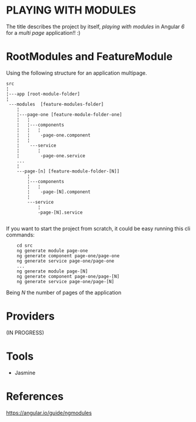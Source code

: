 PLAYING WITH MODULES
=================
The title describes the project  by itself, *playing with modules* in Angular *6* for a *multi page* application!! :)

RootModules and FeatureModule
=============================
Using the following structure for an application multipage.

```
src
¦
¦---app [root-module-folder]
¦
 ---modules  [feature-modules-folder]
    ¦
    ¦---page-one [feature-module-folder-one]
    ¦   ¦
    ¦   ¦---components
    ¦   ¦   ¦
    ¦   ¦    -page-one.component
    ¦   ¦
    ¦    ---service
    ¦       ¦
    ¦        -page-one.service
    ...
    ¦
    ---page-[n] [feature-module-folder-[N]]
        ¦
        ¦---components
        ¦   ¦
        ¦    -page-[N].component
        ¦
        ---service
            ¦
            -page-[N].service
        
```

If you want to start the project from scratch, it could be easy running this cli commands:

```
    cd src
    ng generate module page-one
    ng generate component page-one/page-one
    ng generate service page-one/page-one
    ...
    ng generate module page-[N]
    ng generate component page-one/page-[N]
    ng generate service page-one/page-[N]
```

Being _N_ the number of pages of the application

Providers
=========
(IN PROGRESS)

Tools
======
* Jasmine

References
=========
https://angular.io/guide/ngmodules
